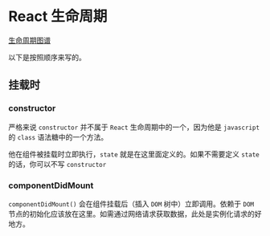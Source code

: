 # React 生命周期
[生命周期图谱](http://projects.wojtekmaj.pl/react-lifecycle-methods-diagram/)


以下是按照顺序来写的。
## 挂载时

### constructor
严格来说 `constructor` 并不属于 `React` 生命周期中的一个，因为他是 `javascript` 的 `class` 语法糖中的一个方法。

他在组件被挂载时立即执行，`state` 就是在这里面定义的。如果不需要定义 `state` 的话，你可以不写 `constructor`

### componentDidMount
`componentDidMount()` 会在组件挂载后（插入 `DOM` 树中）立即调用。依赖于 `DOM` 节点的初始化应该放在这里。如需通过网络请求获取数据，此处是实例化请求的好地方。